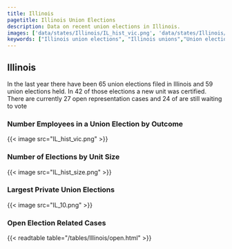 ```yaml
---
title: Illinois
pagetitle: Illinois Union Elections
description: Data on recent union elections in Illinois.
images: ['data/states/Illinois/IL_hist_vic.png', 'data/states/Illinois/IL_hist_size.png', 'data/states/Illinois/IL_10.png']
keywords: ["Illinois union elections", "Illinois unions","Union elections"]
---
```

##  Illinois

In the last year there have been 65 union elections filed in Illinois and 59 union elections held. In 42 of those elections a new unit was certified. There are currently 27 open representation cases and 24 of are still waiting to vote

### Number Employees in a Union Election by Outcome
{{< image src="IL_hist_vic.png" >}}

### Number of Elections by Unit Size
{{< image src="IL_hist_size.png" >}}

### Largest Private Union Elections
{{< image src="IL_10.png" >}}

### Open Election Related Cases
{{< readtable table="/tables/Illinois/open.html" >}}

